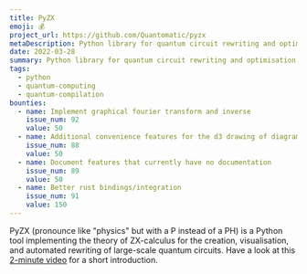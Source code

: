 ```yaml
---
title: PyZX
emoji: 💰
project_url: https://github.com/Quantomatic/pyzx
metaDescription: Python library for quantum circuit rewriting and optimisation using the ZX-calculus
date: 2022-03-28
summary: Python library for quantum circuit rewriting and optimisation using the ZX-calculus
tags:
  - python
  - quantum-computing
  - quantum-compilation
bounties:
  - name: Implement graphical fourier transform and inverse
    issue_num: 92
    value: 50
  - name: Additional convenience features for the d3 drawing of diagrams
    issue_num: 88
    value: 50
  - name: Document features that currently have no documentation
    issue_num: 89
    value: 50
  - name: Better rust bindings/integration
    issue_num: 91
    value: 150
---
```


PyZX (pronounce like "physics" but with a P instead of a PH) is a Python tool implementing the theory of ZX-calculus for the creation, visualisation, and automated rewriting of large-scale quantum circuits. Have a look at this [2-minute video](https://www.youtube.com/watch?v=iC-KVdB8pf0) for a short introduction.
